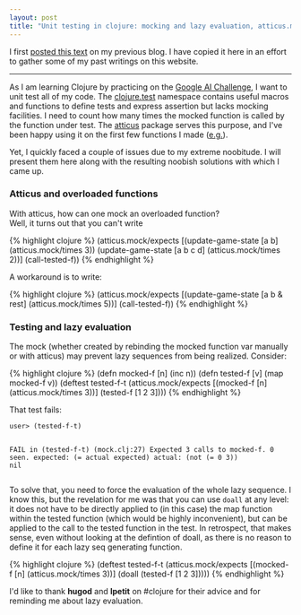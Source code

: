 ```yaml
---
layout: post
title: "Unit testing in clojure: mocking and lazy evaluation, atticus.mock and overloaded functions"
---
```


I first [posted this text](http://agravier.blogspot.com/2010/11/unit-testing-in-clojure-mocking-and.html "Permalink to the original post of Unit testing in clojure: mocking and lazy evaluation, atticus.mock and overloaded functions") on my previous blog. I have copied it here in an effort to gather some of my past writings on this website. 

---

As I am learning Clojure by practicing on the [Google AI Challenge][1], I want to unit test all of my code. The [clojure.test][2] namespace contains useful macros and functions to define tests and express assertion but lacks mocking facilities.
I need to count how many times the mocked function is called by the function under test. The [atticus][3] package serves this purpose, and I've been happy using it on the first few functions I made ([e.g.][4]).

Yet, I quickly faced a couple of issues due to my extreme noobitude. I will present them here along with the resulting noobish solutions with which I came up.

### Atticus and overloaded functions

  
With atticus, how can one mock an overloaded function?  
Well, it turns out that you can't write
  
{% highlight clojure %}
(atticus.mock/expects
   [(update-game-state [a b] (atticus.mock/times 3))
    (update-game-state [a b c d] (atticus.mock/times 2))]
   (call-tested-f))
{% endhighlight %}

A workaround is to write:

{% highlight clojure %}
(atticus.mock/expects
   [(update-game-state [a b & rest] (atticus.mock/times 5))]
   (call-tested-f))
{% endhighlight %}

### Testing and lazy evaluation

  
The mock (whether created by rebinding the mocked function var manually or with atticus) may prevent lazy sequences from being realized. Consider:

{% highlight clojure %}
(defn mocked-f [n] (inc n))
(defn tested-f [v] (map mocked-f v))
(deftest tested-f-t
  (atticus.mock/expects
   [(mocked-f [n] (atticus.mock/times 3))]
   (tested-f [1 2 3])))
{% endhighlight %}

That test fails:

<div class="highlight"><pre><code>user> (tested-f-t)
 
FAIL in (tested-f-t) (mock.clj:27)
Expected 3 calls to mocked-f. 0 seen.
expected: (= actual expected)
  actual: (not (= 0 3))
nil</code></pre></div>
  
To solve that, you need to force the evaluation of the whole lazy sequence. I know this, but the revelation for me was that you can use `doall` at any level: it does not have to be directly applied to (in this case) the map function within the tested function (which would be highly inconvenient), but can be applied to the call to the tested function in the test. In retrospect, that makes sense, even without looking at the defintion of doall, as there is no reason to define it for each lazy seq generating function.

{% highlight clojure %}
(deftest tested-f-t
  (atticus.mock/expects
   [(mocked-f [n] (atticus.mock/times 3))]
   (doall (tested-f [1 2 3]))))
{% endhighlight %}
  
I'd like to thank **hugod** and **lpetit** on #clojure for their advice and for reminding me about lazy evaluation.

 [1]: http://ai-contest.com/
 [2]: http://richhickey.github.com/clojure/clojure.test-api.html
 [3]: https://github.com/hugoduncan/atticus
 [4]: https://github.com/agravier/mercure/blob/master/test/mercure/test/core.clj#L73  
